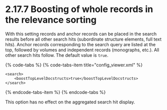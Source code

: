 # 2.17.7 Boosting of whole records in the relevance sorting

With this setting records and anchor records can be placed in the search results before all other search hits \(subordinate structure elements, full text hits\). Anchor records corresponding to the search query are listed at the top, followed by volumes and independent records \(monographs, etc.\). All other search hits follow. The default value is `true`.

{% code-tabs %}
{% code-tabs-item title="config\_viewer.xml" %}
```markup
<search>
    <boostTopLevelDocstructs>true</boostTopLevelDocstructs>
</search>
```
{% endcode-tabs-item %}
{% endcode-tabs %}

This option has no effect on the aggregated search hit display.

